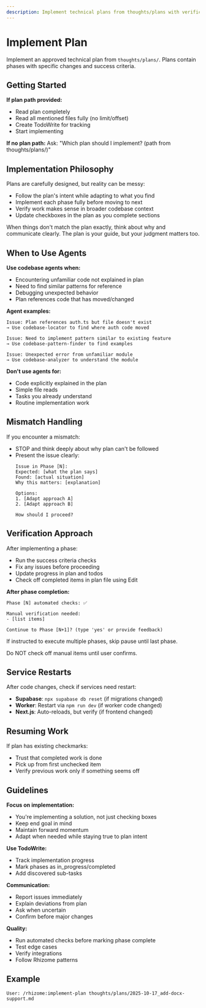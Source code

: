 ```yaml
---
description: Implement technical plans from thoughts/plans with verification
---
```


# Implement Plan

Implement an approved technical plan from `thoughts/plans/`. Plans contain phases with specific changes and success criteria.

## Getting Started

**If plan path provided:**
- Read plan completely
- Read all mentioned files fully (no limit/offset)
- Create TodoWrite for tracking
- Start implementing

**If no plan path:**
Ask: "Which plan should I implement? (path from thoughts/plans/)"

## Implementation Philosophy

Plans are carefully designed, but reality can be messy:
- Follow the plan's intent while adapting to what you find
- Implement each phase fully before moving to next
- Verify work makes sense in broader codebase context
- Update checkboxes in the plan as you complete sections

When things don't match the plan exactly, think about why and communicate clearly. The plan is your guide, but your judgment matters too.

## When to Use Agents

**Use codebase agents when:**
- Encountering unfamiliar code not explained in plan
- Need to find similar patterns for reference
- Debugging unexpected behavior
- Plan references code that has moved/changed

**Agent examples:**
```
Issue: Plan references auth.ts but file doesn't exist
→ Use codebase-locator to find where auth code moved

Issue: Need to implement pattern similar to existing feature
→ Use codebase-pattern-finder to find examples

Issue: Unexpected error from unfamiliar module
→ Use codebase-analyzer to understand the module
```

**Don't use agents for:**
- Code explicitly explained in the plan
- Simple file reads
- Tasks you already understand
- Routine implementation work

## Mismatch Handling

If you encounter a mismatch:
- STOP and think deeply about why plan can't be followed
- Present the issue clearly:
  ```
  Issue in Phase [N]:
  Expected: [what the plan says]
  Found: [actual situation]
  Why this matters: [explanation]

  Options:
  1. [Adapt approach A]
  2. [Adapt approach B]

  How should I proceed?
  ```

## Verification Approach

After implementing a phase:
- Run the success criteria checks
- Fix any issues before proceeding
- Update progress in plan and todos
- Check off completed items in plan file using Edit

**After phase completion:**
```
Phase [N] automated checks: ✅

Manual verification needed:
- [list items]

Continue to Phase [N+1]? (type 'yes' or provide feedback)
```

If instructed to execute multiple phases, skip pause until last phase.

Do NOT check off manual items until user confirms.

## Service Restarts

After code changes, check if services need restart:
- **Supabase**: `npx supabase db reset` (if migrations changed)
- **Worker**: Restart via `npm run dev` (if worker code changed)
- **Next.js**: Auto-reloads, but verify (if frontend changed)

## Resuming Work

If plan has existing checkmarks:
- Trust that completed work is done
- Pick up from first unchecked item
- Verify previous work only if something seems off

## Guidelines

**Focus on implementation:**
- You're implementing a solution, not just checking boxes
- Keep end goal in mind
- Maintain forward momentum
- Adapt when needed while staying true to plan intent

**Use TodoWrite:**
- Track implementation progress
- Mark phases as in_progress/completed
- Add discovered sub-tasks

**Communication:**
- Report issues immediately
- Explain deviations from plan
- Ask when uncertain
- Confirm before major changes

**Quality:**
- Run automated checks before marking phase complete
- Test edge cases
- Verify integrations
- Follow Rhizome patterns

## Example

```
User: /rhizome:implement-plan thoughts/plans/2025-10-17_add-docx-support.md
```